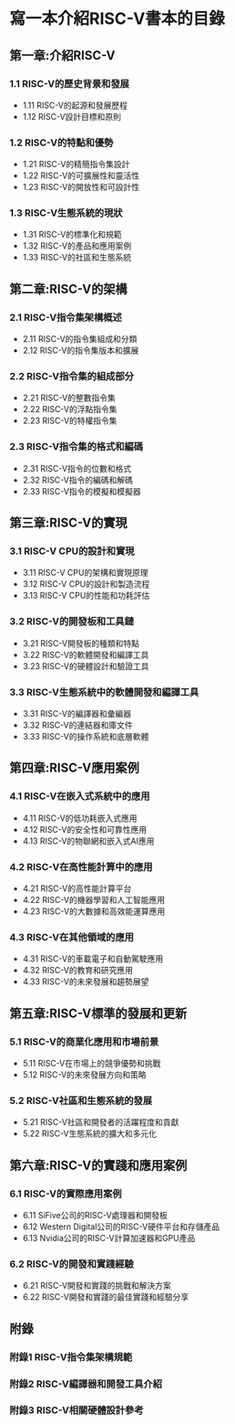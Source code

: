 # 寫一本介紹RISC-V書本的目錄
## 第一章:介紹RISC-V
### 1.1 RISC-V的歷史背景和發展
* 1.11 RISC-V的起源和發展歷程  
* 1.12 RISC-V設計目標和原則
### 1.2 RISC-V的特點和優勢
* 1.21 RISC-V的精簡指令集設計  
* 1.22 RISC-V的可擴展性和靈活性  
* 1.23 RISC-V的開放性和可設計性  
### 1.3 RISC-V生態系統的現狀
* 1.31 RISC-V的標準化和規範  
* 1.32 RISC-V的產品和應用案例  
* 1.33 RISC-V的社區和生態系統
## 第二章:RISC-V的架構
### 2.1 RISC-V指令集架構概述
* 2.11 RISC-V的指令集組成和分類  
* 2.12 RISC-V的指令集版本和擴展
### 2.2 RISC-V指令集的組成部分
* 2.21 RISC-V的整數指令集  
* 2.22 RISC-V的浮點指令集  
* 2.23 RISC-V的特權指令集
### 2.3 RISC-V指令集的格式和編碼
* 2.31 RISC-V指令的位數和格式  
* 2.32 RISC-V指令的編碼和解碼  
* 2.33 RISC-V指令的模擬和模擬器
## 第三章:RISC-V的實現
### 3.1 RISC-V CPU的設計和實現
* 3.11 RISC-V CPU的架構和實現原理  
* 3.12 RISC-V CPU的設計和製造流程  
* 3.13 RISC-V CPU的性能和功耗評估
### 3.2 RISC-V的開發板和工具鏈
* 3.21 RISC-V開發板的種類和特點  
* 3.22 RISC-V的軟體開發和編譯工具  
* 3.23 RISC-V的硬體設計和驗證工具
### 3.3 RISC-V生態系統中的軟體開發和編譯工具
* 3.31 RISC-V的編譯器和彙編器  
* 3.32 RISC-V的連結器和庫文件  
* 3.33 RISC-V的操作系統和底層軟體
## 第四章:RISC-V應用案例
### 4.1 RISC-V在嵌入式系統中的應用
* 4.11 RISC-V的低功耗嵌入式應用  
* 4.12 RISC-V的安全性和可靠性應用  
* 4.13 RISC-V的物聯網和嵌入式AI應用
### 4.2 RISC-V在高性能計算中的應用
* 4.21 RISC-V的高性能計算平台  
* 4.22 RISC-V的機器學習和人工智能應用  
* 4.23 RISC-V的大數據和高效能運算應用
### 4.3 RISC-V在其他領域的應用
* 4.31 RISC-V的車載電子和自動駕駛應用  
* 4.32 RISC-V的教育和研究應用  
* 4.33 RISC-V的未來發展和趨勢展望
## 第五章:RISC-V標準的發展和更新
### 5.1 RISC-V的商業化應用和市場前景
* 5.11 RISC-V在市場上的競爭優勢和挑戰  
* 5.12 RISC-V的未來發展方向和策略
### 5.2 RISC-V社區和生態系統的發展
* 5.21 RISC-V社區和開發者的活躍程度和貢獻  
* 5.22 RISC-V生態系統的擴大和多元化
## 第六章:RISC-V的實踐和應用案例
### 6.1 RISC-V的實際應用案例
* 6.11 SiFive公司的RISC-V處理器和開發板  
* 6.12 Western Digital公司的RISC-V硬件平台和存儲產品  
* 6.13 Nvidia公司的RISC-V計算加速器和GPU產品
### 6.2 RISC-V的開發和實踐經驗
* 6.21 RISC-V開發和實踐的挑戰和解決方案  
* 6.22 RISC-V開發和實踐的最佳實踐和經驗分享
## 附錄
### 附錄1 RISC-V指令集架構規範
### 附錄2 RISC-V編譯器和開發工具介紹
### 附錄3 RISC-V相關硬體設計參考
